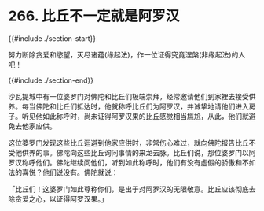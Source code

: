 # 266. 比丘不一定就是阿罗汉
{{#include ./section-start}}

努力断除贪爱和慾望，灭尽诸蕴(缘起法)，作一位证得究竟涅槃(非缘起法)的人吧！

{{#include ./section-end}}

沙瓦提城中有一位婆罗门对佛陀和比丘们极端崇拜，经常邀请他们到家裡去接受供养。每当佛陀和比丘们抵达时，他就称呼比丘们为阿罗汉，并诚挚地请他们进入房子。听见他如此称呼时，尚未证得阿罗汉果的比丘感觉相当尴尬，从此，他们就避免去他家应供。

这位婆罗门发现这些比丘迴避到他家应供时，非常伤心难过，就向佛陀报告比丘不受他供养的事。佛陀向这些比丘询问事情的来龙去脉。比丘们说，那位婆罗门以阿罗汉称呼他们。佛陀继续问他们，听到如此称呼时，他们有没有虚假的骄傲和不如法的喜悦？他们说没有。佛陀就说：

「比丘们！这婆罗门如此尊称你们，是出于对阿罗汉的无限敬意。比丘应该彻底去除贪爱之心，以证得阿罗汉果。」

